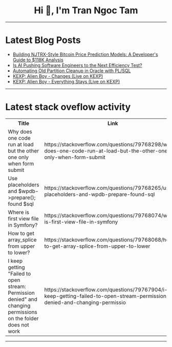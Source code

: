 <h1 align="center">Hi 👋, I'm Tran Ngoc Tam</h1>

---

# Latest Blog Posts 
<!-- BLOG-POST-LIST:START -->
- [Building NJTRX-Style Bitcoin Price Prediction Models: A Developer&#39;s Guide to $118K Analysis](https://dev.to/njtrx/building-njtrx-style-bitcoin-price-prediction-models-a-developers-guide-to-118k-analysis-3p8a)
- [Is AI Pushing Software Engineers to the Next Efficiency Test?](https://dev.to/louis7/is-ai-pushing-software-engineers-to-the-next-efficiency-test-52de)
- [Automating Old Partition Cleanup in Oracle with PL/SQL](https://dev.to/mrcaption49/automating-old-partition-cleanup-in-oracle-with-plsql-2hhh)
- [KEXP: Alien Boy - Changes &lpar;Live on KEXP&rpar;](https://dev.to/music_youtube/kexp-alien-boy-changes-live-on-kexp-3igc)
- [KEXP: Alien Boy - Everything Stays &lpar;Live on KEXP&rpar;](https://dev.to/music_youtube/kexp-alien-boy-everything-stays-live-on-kexp-b99)
<!-- BLOG-POST-LIST:END -->

---

# Latest stack oveflow activity
<table>
  <tr><th>Title</th><th>Link</th></tr>
  <!-- STACKOVERFLOW:START --><tr><td>Why does one code run at load but the other one only when form submit</td><td>https://stackoverflow.com/questions/79768298/why-does-one-code-run-at-load-but-the-other-one-only-when-form-submit</td></tr><tr><td>Use placeholders and $wpdb-&gt;prepare&lpar;&rpar;; found $sql</td><td>https://stackoverflow.com/questions/79768265/use-placeholders-and-wpdb-prepare-found-sql</td></tr><tr><td>Where is first view file in Symfony?</td><td>https://stackoverflow.com/questions/79768074/where-is-first-view-file-in-symfony</td></tr><tr><td>How to get array_splice from upper to lower?</td><td>https://stackoverflow.com/questions/79768068/how-to-get-array-splice-from-upper-to-lower</td></tr><tr><td>I keep getting &quot;Failed to open stream: Permission denied&quot; and changing permissions on the folder does not work</td><td>https://stackoverflow.com/questions/79767904/i-keep-getting-failed-to-open-stream-permission-denied-and-changing-permissio</td></tr><!-- STACKOVERFLOW:END -->
</table>

---



